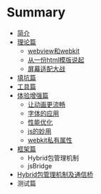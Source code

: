 # Summary

* [简介](README.md)
* [理论篇](zhishichapter_md.md)
   * [webview和webkit](webviewhe_webkit.md)
   * [从一份html模版说起](li_jie_viewport.md)
   * [屏幕适配大战](wu_li_xiang_su_he_luo_ji_xiang_su.md)
* [填坑篇](tian_keng_pian.md)
* [工具篇](gong_ju_pian.md)
* [体验增强篇](ti_yan_zeng_qiang_pian.md)
   * [让动画更流畅](rang_dong_hua_geng_liu_chang.md)
   * [字体的应用](zi_ti_de_ying_yong.md)
   * [性能优化](xing_neng_you_hua.md)
   * [js的妙用](jsde_miao_yong.md)
   * [webkit私有属性](webkitsi_you_shu_xing.md)
* [框架篇](kuang_jia_pian.md)
   * Hybrid包管理机制
   * jsBridge
* [Hybrid包管理机制及通信桥](hybridbao_guan_li_ji_zhi_ji_tong_xin_qiao.md)
* 测试篇

